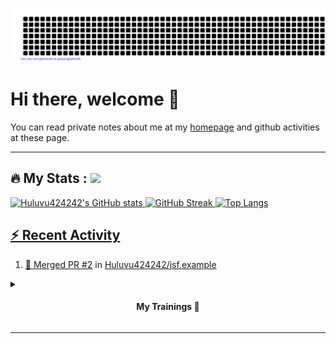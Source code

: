 ![gitartwork](gitartwork.svg)
# Hi there, welcome 👋

You can read private notes about me at my [homepage](https://huluvu424242.github.io/home/) and github activities at these page.

---

## :fire: My Stats : <a href="https://github.com/Huluvu424242"><img src="https://img.shields.io/github/followers/Huluvu424242?label=follow&style=social"/>
![Huluvu424242's GitHub stats](https://github-readme-stats.vercel.app/api?username=Huluvu424242&show_icons=true&theme=vision-friendly-dark)
![GitHub Streak](http://github-readme-streak-stats.herokuapp.com?user=Huluvu424242&theme=vision-friendly-dark&date_format=j%20M%5B%20Y%5D)
![Top Langs](https://github-readme-stats.vercel.app/api/top-langs/?username=Huluvu424242&layout=compact&theme=vision-friendly-dark)

  


<!--script 
    type="module" 
    src='https://unpkg.com/@huluvu424242/honey-chucknorris-jokes@0.0.1/dist/honey-chucknorris-jokes/honey-chucknorris-jokes.js'>
</script>

<honey-chucknorris-jokes /-->



## :zap: Recent Activity

<!--START_SECTION:activity-->
1. 🎉 Merged PR [#2](https://github.com/Huluvu424242/jsf.example/pull/2) in [Huluvu424242/jsf.example](https://github.com/Huluvu424242/jsf.example)
<!--END_SECTION:activity-->
  
  
<details>   
  <summary> <h4 align="center">My Trainings 🌱</h4></summary>
  
  ## 🌱 Selection of Trainings

  <img width="25%" height="25%" src="Certificate Eddie Jaoude Course.jpg" />
  
</details>


--- 



<!--
**Huluvu424242/huluvu424242** is a ✨ _special_ ✨ repository because its `README.md` (this file) appears on your GitHub profile.

Here are some ideas to get you started:

- 🔭 I’m currently working on ...
- 🌱 I’m currently learning ...
- 👯 I’m looking to collaborate on ...
- 🤔 I’m looking for help with ...
- 💬 Ask me about ...
- 📫 How to reach me: ...
- 😄 Pronouns: ...
- ⚡ Fun fact: ...
-->
